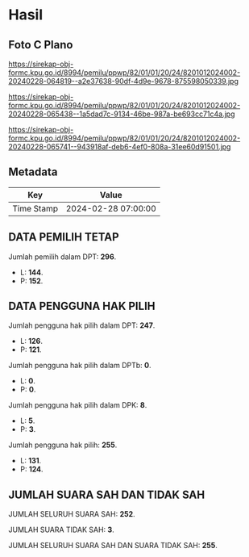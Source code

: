 # Hasil

## Foto C Plano

https://sirekap-obj-formc.kpu.go.id/8994/pemilu/ppwp/82/01/01/20/24/8201012024002-20240228-064819--a2e37638-90df-4d9e-9678-875598050339.jpg

https://sirekap-obj-formc.kpu.go.id/8994/pemilu/ppwp/82/01/01/20/24/8201012024002-20240228-065438--1a5dad7c-9134-46be-987a-be693cc71c4a.jpg

https://sirekap-obj-formc.kpu.go.id/8994/pemilu/ppwp/82/01/01/20/24/8201012024002-20240228-065741--943918af-deb6-4ef0-808a-31ee60d91501.jpg


## Metadata

| Key        | Value               |
| ---------- | ------------------- |
| Time Stamp | 2024-02-28 07:00:00 |


## DATA PEMILIH TETAP

Jumlah pemilih dalam DPT: **296**.
 * L: **144**.
 * P: **152**.

## DATA PENGGUNA HAK PILIH

Jumlah pengguna hak pilih dalam DPT: **247**.
 * L: **126**.
 * P: **121**.

Jumlah pengguna hak pilih dalam DPTb: **0**.
 * L: **0**.
 * P: **0**.

Jumlah pengguna hak pilih dalam DPK: **8**.
 * L: **5**.
 * P: **3**.

Jumlah pengguna hak pilih: **255**.
 * L: **131**.
 * P: **124**.

## JUMLAH SUARA SAH DAN TIDAK SAH

JUMLAH SELURUH SUARA SAH: **252**.

JUMLAH SUARA TIDAK SAH: **3**.

JUMLAH SELURUH SUARA SAH DAN SUARA TIDAK SAH: **255**.


